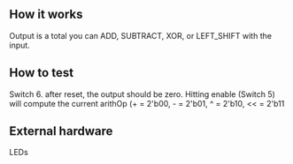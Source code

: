 <!---

This file is used to generate your project datasheet. Please fill in the information below and delete any unused
sections.

You can also include images in this folder and reference them in the markdown. Each image must be less than
512 kb in size, and the combined size of all images must be less than 1 MB.
-->

## How it works

Output is a total you can ADD, SUBTRACT, XOR, or LEFT_SHIFT with the input.



## How to test

Switch 6. after reset, the output should be zero. Hitting enable (Switch 5) will compute the current arithOp (+ = 2'b00, - = 2'b01, ^ = 2'b10, << = 2'b11


## External hardware

LEDs
